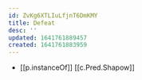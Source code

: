 ```yaml
---
id: ZvKg6XTLIuLfjnT6DmKMY
title: Defeat
desc: ''
updated: 1641761889457
created: 1641761883959
---
```




- [[p.instanceOf]] [[c.Pred.Shapow]]

